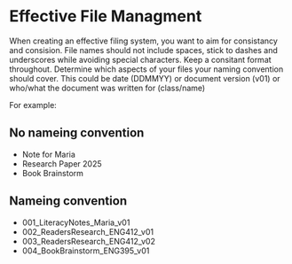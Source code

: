 # Effective File Managment
When creating an effective filing system, you want to aim for consistancy and consision. File names should not include spaces, stick to dashes and underscores while avoiding special characters. Keep a consitant format throughout. Determine which aspects of your files your naming convention should cover. This could be date (DDMMYY) or document version (v01) or who/what the document was written for (class/name)


For example:
## No nameing convention 
- Note for Maria
- Research Paper 2025
- Book Brainstorm
## Nameing convention
- 001_LiteracyNotes_Maria_v01
- 002_ReadersResearch_ENG412_v01
- 003_ReadersResearch_ENG412_v02
- 004_BookBrainstorm_ENG395_v01

